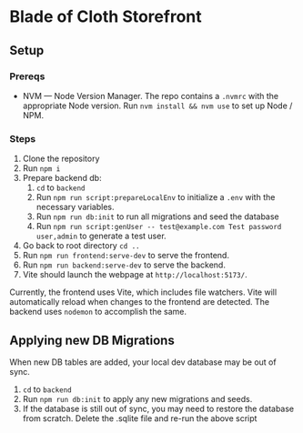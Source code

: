 # Blade of Cloth Storefront

## Setup

### Prereqs
 - NVM — Node Version Manager. The repo contains a `.nvmrc` with the appropriate Node version. Run
`nvm install && nvm use` to set up Node / NPM.

### Steps
1. Clone the repository
2. Run `npm i`
3. Prepare backend db:
   1. `cd` to `backend`
   2. Run `npm run script:prepareLocalEnv` to initialize a `.env` with the necessary variables.
   3. Run `npm run db:init` to run all migrations and seed the database
   4. Run `npm run script:genUser -- test@example.com Test password user,admin` to generate a test user.
4. Go back to root directory `cd ..`
5. Run `npm run frontend:serve-dev` to serve the frontend.
6. Run `npm run backend:serve-dev` to serve the backend.
7. Vite should launch the webpage at `http://localhost:5173/`.

Currently, the frontend uses Vite, which includes file watchers. Vite will automatically reload when changes to the
frontend are detected. The backend uses `nodemon` to accomplish the same.

## Applying new DB Migrations

When new DB tables are added, your local dev database may be out of sync.
1. `cd` to `backend`
2. Run `npm run db:init` to apply any new migrations and seeds.
3. If the database is still out of sync, you may need to restore the database from scratch. Delete the .sqlite file and
re-run the above script 
